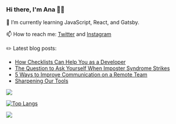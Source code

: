 ### Hi there, I'm Ana 👋🏽

 🌱 I’m currently learning JavaScript, React, and Gatsby. 
 
 📫 How to reach me: [Twitter](https://www.twitter.com/anaveecodes) and [Instagram](https://www.instagram.com/anaveecodes)

 ✏️ Latest blog posts:
- [How Checklists Can Help You as a Developer](https://www.anavela.dev/how-checklists-can-help-you-as-a-developer)
- [The Question to Ask Yourself When Imposter Syndrome Strikes](https://www.anavela.dev/the-question-to-ask-yourself-when-imposter-syndrome-strikes)
- [5 Ways to Improve Communication on a Remote Team](https://www.anavela.dev/article/5-ways-to-improve-communication-on-a-remote-team)
- [Sharpening Our Tools](https://www.anavela.dev/article/sharpening-our-tools)

<img src="https://github-readme-stats.vercel.app/api?username=ana-vela&count_private=true">

[![Top Langs](https://github-readme-stats.vercel.app/api/top-langs/?username=ana-vela&layout=compact)](https://github.com/anuraghazra/github-readme-stats)


![](https://komarev.com/ghpvc/?username=ana-vela&color=blueviolet)

<!--
**ana-vela/ana-vela** is a ✨ _special_ ✨ repository because its `README.md` (this file) appears on your GitHub profile.

Here are some ideas to get you started:

- 🔭 I’m currently working on ...
- 🌱 I’m currently learning ...
- 👯 I’m looking to collaborate on ...
- 🤔 I’m looking for help with ...
- 💬 Ask me about ...
- 📫 How to reach me: ...
- 😄 Pronouns: ...
- ⚡ Fun fact: ...
-->
